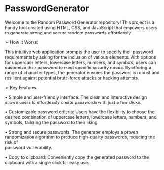 # PasswordGenerator
Welcome to the Random Password Generator repository! This project is a handy tool created using HTML, CSS, and JavaScript that empowers users to generate strong and secure random passwords effortlessly.

➢ How it Works:

This intuitive web application prompts the user to specify their password requirements by asking for the inclusion of various elements. With options for uppercase letters, lowercase letters, numbers, and symbols, users can customize their password to meet specific security needs. By offering a range of character types, the generator ensures the password is robust and resilient against potential brute-force attacks or hacking attempts.

➢ Key Features:

• Simple and user-friendly interface: The clean and interactive design allows users to effortlessly create passwords with just a few clicks.

• Customizable password criteria: Users have the flexibility to choose the desired combination of uppercase letters, lowercase letters, numbers, 
  and symbols, tailoring the password to their liking.

• Strong and secure passwords: The generator employs a proven randomization algorithm to produce high-quality passwords, reducing the risk of     
  password vulnerability.

• Copy to clipboard: Conveniently copy the generated password to the clipboard with a single click for easy use.
